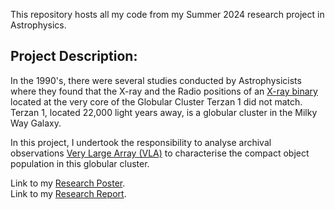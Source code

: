 This repository hosts all my code from my Summer 2024 research project in Astrophysics. 

## Project Description: 

In the 1990's, there were several studies conducted by Astrophysicists where they found that the X-ray and the Radio positions of an [X-ray binary](https://en.wikipedia.org/wiki/X-ray_binary) located at the very core of the Globular Cluster Terzan 1 did not match. Terzan 1, located 22,000 light years away, is a globular cluster in the Milky Way Galaxy. 

In this project, I undertook the responsibility to analyse archival observations [Very Large Array (VLA)](https://public.nrao.edu/telescopes/vla/) to characterise the compact object population in this globular cluster.

Link to my [Research Poster](https://drive.google.com/file/d/1NNuJ42irU2w_QgzDqJBYFTNQFvbtm69V/view?usp=sharing). <br>
Link to my [Research Report](https://docs.google.com/document/d/1fRrTmC6LYUe48LKsofB-D4QHHs-AAqnf70j6Vhrfiuk/edit?usp=sharing).
